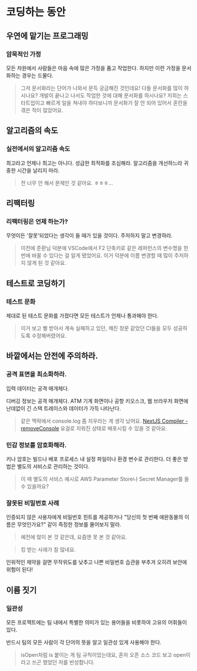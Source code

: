# 코딩하는 동안

## 우연에 맡기는 프로그래밍

### 암묵적인 가정

모든 차원에서 사람들은 마음 속에 많은 가정을 품고 작업한다. 하지만 이런 가정을 문서화하는 경우는 드물다.

> 그저 문서화라는 단어가 나와서 문득 궁금해진 것인데요! 다들 문서화를 많이 하시나요? 개발이 끝나고 나서도 작업한 것에 대해 문서화를 하시나요? 저희는 스타트업이고 빠르게 일을 쳐내야 하다보니까 문서화가 잘 안 되어 있어서 혼란을 겪은 적이 많았어요.

## 알고리즘의 속도

### 실전에서의 알고리즘 속도

최고라고 언제나 최고는 아니다. 성급한 최적화를 조심해라. 알고리즘을 개선하느라 귀중한 시간을 날리지 마라.

> 전 너무 안 해서 문제인 것 같아요. ㅎㅎㅎ...

## 리팩터링

### 리팩터링은 언제 하는가?

무엇이든 '잘못'되었다는 생각이 들 때가 있을 것이다. 주저하지 말고 변경하라.

> 이전에 준환님 덕분에 VSCode에서 F2 단축키로 같은 레퍼런스의 변수명을 한 번에 바꿀 수 있다는 걸 알게 됐었어요. 이거 덕분에 이름 변경할 때 많이 주저하지 않게 된 것 같아요.

## 테스트로 코딩하기

### 테스트 문화

제대로 된 테스트 문화를 가졌다면 모든 테스트가 언제나 통과해야 한다.

> 이거 보고 삘 받아서 계속 실패하고 있던, 꺠진 창문 같았던 CI들을 모두 성공하도록 수정해버렸어요.

## 바깥에서는 안전에 주의하라.

### 공격 표면을 최소화하라.

입력 데이터는 공격 매개체다.

디버깅 정보는 공격 매개체다. ATM 기계 화면이나 공항 키오스크, 웹 브라우저 화면에 난데없이 긴 스택 트레이스와 데이터가 가득 나타난다.

> 같은 맥락에서 console.log 좀 지우라는 게 생각 났어요. [NextJS Compiler - removeConsole](https://nextjs.org/docs/architecture/nextjs-compiler#remove-console) 요걸로 지워진 상태로 배포시킬 수 있을 것 같아요.

### 민감 정보를 암호화해라.

키나 암호는 빌드나 배포 프로세스 내 설정 파일이나 환경 변수로 관리한다. 더 좋은 방법은 별도의 서비스로 관리하는 것이다.

> 이 때 별도의 서비스 예시로 AWS Parameter Store나 Secret Manager를 들 수 있을까요?

### 잘못된 비밀번호 사례

인증되지 않은 사용자에게 비밀번호 힌트를 제공하거나 "당신의 첫 번째 애완동물의 이름은 무엇인가요?" 같이 즉정한 정보를 물어보지 말라.

> 예전에 많이 본 것 같은데, 요즘엔 못 본 것 같아요.

> 킹 받는 사례가 참 많네요.

인위적인 제약을 걸면 무작위도를 낮추고 나쁜 비밀번호 습관을 부추겨 오히려 보안에 위험이 된다!

## 이름 짓기

### 일관성

모든 프로젝트에는 팀 내에서 특별한 의미가 있는 용어들을 비롯하여 고유의 어휘들이 있다.

반드시 팀의 모든 사람이 각 단어의 뜻을 알고 일관성 있게 사용해야 한다.

> isOpen처럼 is 붙이는 게 팀 규칙이었는데요, 혼자 오픈 소스 코드 보고 open이라고 쓰곤 했었던 저를 반성합니다.
